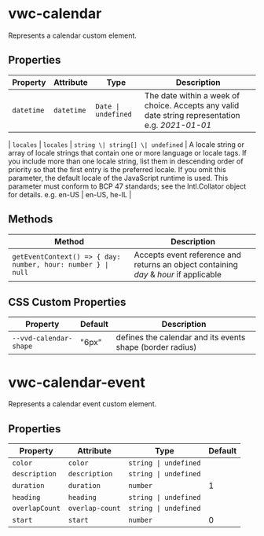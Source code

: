 # vwc-calendar

Represents a calendar custom element.

## Properties

| Property   | Attribute  | Type                | Description                                                                                      |
| ---------- | ---------- | ------------------- | ------------------------------------------------------------------------------------------------ |
| `datetime` | `datetime` | `Date \| undefined` | The date within a week of choice. Accepts any valid date string representation e.g. _2021-01-01_ |

| `locales`  | `locales`  | `string \| string[] \| undefined` | A locale string or array of locale strings that contain one or more language or locale tags. If you include more than one locale string, list them in descending order of priority so that the first entry is the preferred locale. If you omit this parameter, the default locale of the JavaScript runtime is used. This parameter must conform to BCP 47 standards; see the Intl.Collator object for details. e.g. en-US \| en-US, he-IL |

## Methods

| Method                                                       | Description                                                                            |
| ------------------------------------------------------------ | -------------------------------------------------------------------------------------- |
| `getEventContext() => { day: number, hour: number } \| null` | Accepts event reference and returns an object containing *day* & *hour*  if applicable |

## CSS Custom Properties

| Property               | Default | Description                                               |
| ---------------------- | ------- | --------------------------------------------------------- |
| `--vvd-calendar-shape` | "6px"   | defines the calendar and its events shape (border radius) |

# vwc-calendar-event

Represents a calendar event custom element.

## Properties

| Property       | Attribute       | Type                  | Default |
| -------------- | --------------- | --------------------- | ------- |
| `color`        | `color`         | `string \| undefined` |         |
| `description`  | `description`   | `string \| undefined` |         |
| `duration`     | `duration`      | `number`              | 1       |
| `heading`      | `heading`       | `string \| undefined` |         |
| `overlapCount` | `overlap-count` | `string \| undefined` |         |
| `start`        | `start`         | `number`              | 0       |
